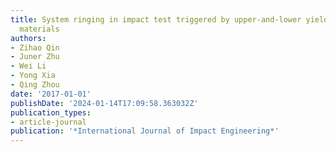 ```yaml
---
title: System ringing in impact test triggered by upper-and-lower yield points of
  materials
authors:
- Zihao Qin
- Juner Zhu
- Wei Li
- Yong Xia
- Qing Zhou
date: '2017-01-01'
publishDate: '2024-01-14T17:09:58.363032Z'
publication_types:
- article-journal
publication: '*International Journal of Impact Engineering*'
---
```

